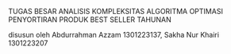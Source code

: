 TUGAS BESAR ANALISIS KOMPLEKSITAS ALGORITMA
OPTIMASI PENYORTIRAN PRODUK 
BEST SELLER TAHUNAN
 
disusun oleh Abdurrahman Azzam 1301223137, Sakha Nur Khairi 1301223207

